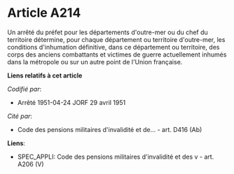 # Article A214

Un arrêté du préfet pour les départements d'outre-mer ou du chef du territoire détermine, pour chaque département ou
territoire d'outre-mer, les conditions d'inhumation définitive, dans ce département ou territoire, des corps des anciens
combattants et victimes de guerre actuellement inhumés dans la métropole ou sur un autre point de l'Union française.

**Liens relatifs à cet article**

_Codifié par_:

  - Arrêté 1951-04-24 JORF 29 avril 1951

_Cité par_:

  - Code des pensions militaires d'invalidité et de... - art. D416 (Ab)

**Liens**:

  - SPEC_APPLI: Code des pensions militaires d'invalidité et des v - art. A206 (V)
